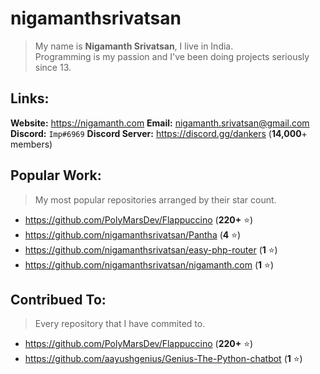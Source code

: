 # nigamanthsrivatsan

> My name is **Nigamanth Srivatsan**, I live in India. <br>
> Programming is my passion and I've been doing projects seriously since 13. 

## Links:

**Website:** https://nigamanth.com
**Email:** nigamanth.srivatsan@gmail.com
**Discord:** `Imp#6969`
**Discord Server:** https://discord.gg/dankers (**14,000**+ members) 

## Popular Work:
> My most popular repositories arranged by their star count.

* https://github.com/PolyMarsDev/Flappuccino (**220+** ⭐)
* https://github.com/nigamanthsrivatsan/Pantha (**4** ⭐)
* https://github.com/nigamanthsrivatsan/easy-php-router (**1** ⭐)
* https://github.com/nigamanthsrivatsan/nigamanth.com (**1** ⭐)

## Contribued To:
> Every repository that I have commited to. 

* https://github.com/PolyMarsDev/Flappuccino (**220+** ⭐)
* https://github.com/aayushgenius/Genius-The-Python-chatbot (**1** ⭐)
